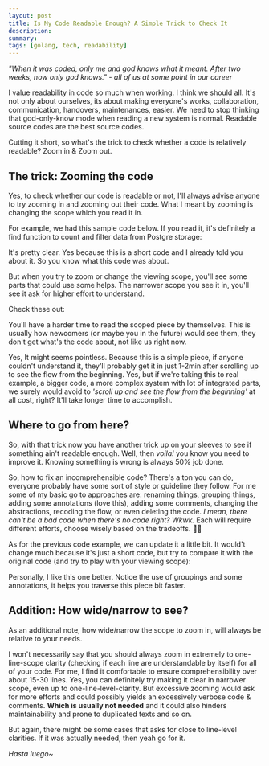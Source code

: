 ```yaml
---
layout: post
title: Is My Code Readable Enough? A Simple Trick to Check It
description:
summary:
tags: [golang, tech, readability]
---
```


_"When it was coded, only me and god knows what it meant. After two weeks, now only god knows." - all of us at some point in our career_

I value readability in code so much when working. I think we should all. It's not only about ourselves, its about making everyone's works, collaboration, communication, handovers, maintenances, easier. We need to stop thinking that god-only-know mode when reading a new system is normal. Readable source codes are the best source codes.

Cutting it short, so what's the trick to check whether a code is relatively readable? Zoom in & Zoom out.

## The trick: Zooming the code

Yes, to check whether our code is readable or not, I'll always advise anyone to try zooming in and zooming out their code. What I meant by zooming is changing the scope which you read it in.

For example, we had this sample code below. If you read it, it's definitely a find function to count and filter data from Postgre storage:

<script src="https://gist.github.com/avrebarra/64b064a7d53abe2d2c01301e7b8dd2c0.js?file=view_default.go"></script>

It's pretty clear. Yes because this is a short code and I already told you about it. So you know what this code was about.

But when you try to zoom or change the viewing scope, you'll see some parts that could use some helps. The narrower scope you see it in, you'll see it ask for higher effort to understand.

Check these out:

<script src="https://gist.github.com/avrebarra/64b064a7d53abe2d2c01301e7b8dd2c0.js?file=view_zoom_1.go"></script>
<script src="https://gist.github.com/avrebarra/64b064a7d53abe2d2c01301e7b8dd2c0.js?file=view_zoom_2.go"></script>
<script src="https://gist.github.com/avrebarra/64b064a7d53abe2d2c01301e7b8dd2c0.js?file=view_zoom_3.go"></script>

You'll have a harder time to read the scoped piece by themselves. This is usually how newcomers (or maybe you in the future) would see them, they don't get what's the code about, not like us right now.

Yes, It might seems pointless. Because this is a simple piece, if anyone couldn't understand it, they'll probably get it in just 1-2min after scrolling up to see the flow from the beginning. Yes, but if we're taking this to real example, a bigger code, a more complex system with lot of integrated parts, we surely would avoid to _'scroll up and see the flow from the beginning'_ at all cost, right? It'll take longer time to accomplish.

## Where to go from here?

So, with that trick now you have another trick up on your sleeves to see if something ain't readable enough. Well, then _voila!_ you know you need to improve it. Knowing something is wrong is always 50% job done.

So, how to fix an incomprehensible code? There's a ton you can do, everyone probably have some sort of style or guideline they follow. For me some of my basic go to approaches are: renaming things, grouping things, adding some annotations (love this), adding some comments, changing the abstractions, recoding the flow, or even deleting the code. _I mean, there can't be a bad code when there's no code right? Wkwk._ Each will require different efforts, choose wisely based on the tradeoffs. 👍🏽

As for the previous code example, we can update it a little bit. It would't change much because it's just a short code, but try to compare it with the original code (and try to play with your viewing scope):

<script src="https://gist.github.com/avrebarra/64b064a7d53abe2d2c01301e7b8dd2c0.js?file=view_refactor.go"></script>

Personally, I like this one better. Notice the use of groupings and some annotations, it helps you traverse this piece bit faster.

## Addition: How wide/narrow to see?

As an additional note, how wide/narrow the scope to zoom in, will always be relative to your needs.

I won't necessarily say that you should always zoom in extremely to one-line-scope clarity (checking if each line are understandable by itself) for all of your code. For me, I find it comfortable to ensure comprehensibility over about 15-30 lines. Yes, you can definitely try making it clear in narrower scope, even up to one-line-level-clarity. But excessive zooming would ask for more efforts and could possibly yields an excessively verbose code & comments. **Which is usually not needed** and it could also hinders maintainability and prone to duplicated texts and so on.

But again, there might be some cases that asks for close to line-level clarities. If it was actually needed, then yeah go for it.

_Hasta luego~_
